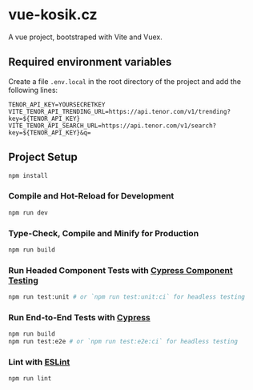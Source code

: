 # vue-kosik.cz

A vue project, bootstraped with Vite and Vuex.

## Required environment variables

Create a file `.env.local` in the root directory of the project and add the following lines:

```
TENOR_API_KEY=YOURSECRETKEY
VITE_TENOR_API_TRENDING_URL=https://api.tenor.com/v1/trending?key=${TENOR_API_KEY}
VITE_TENOR_API_SEARCH_URL=https://api.tenor.com/v1/search?key=${TENOR_API_KEY}&q=
```

## Project Setup

```sh
npm install
```

### Compile and Hot-Reload for Development

```sh
npm run dev
```

### Type-Check, Compile and Minify for Production

```sh
npm run build
```

### Run Headed Component Tests with [Cypress Component Testing](https://on.cypress.io/component)

```sh
npm run test:unit # or `npm run test:unit:ci` for headless testing
```

### Run End-to-End Tests with [Cypress](https://www.cypress.io/)

```sh
npm run build
npm run test:e2e # or `npm run test:e2e:ci` for headless testing
```

### Lint with [ESLint](https://eslint.org/)

```sh
npm run lint
```
